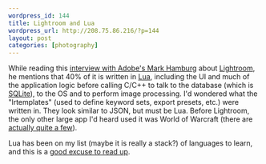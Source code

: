 ```yaml
--- 
wordpress_id: 144
title: Lightroom and Lua
wordpress_url: http://208.75.86.216/?p=144
layout: post
categories: [photography]
---
```

While reading this <a href="http://since1968.com/article/190/mark-hamburg-interview-adobe-photoshop-lightroom-part-2-of-2">interview with Adobe's Mark Hamburg</a> about <a href="http://www.adobe.com/products/photoshoplightroom/">Lightroom</a>, he mentions that 40% of it is written in <a href="http://www.lua.org/">Lua</a>, including the UI and much of the application logic before calling C/C++ to talk to the database (which is <a href="http://www.sqlite.org/">SQLite</a>), to the OS and to perform image processing. I'd wondered what the "lrtemplates" (used to define keyword sets, export presets, etc.) were written in. They look similar to JSON, but must be Lua. Before Lightroom, the only other large app I'd heard used it was World of Warcraft (there are <a href="http://www.lua.org/uses.html">actually quite a few</a>).

Lua has been on my list (maybe it is really a stack?) of languages to learn, and this is a <a href="http://www.lua.org/pil/">good excuse to read up</a>.
